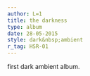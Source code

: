 ```yaml
---
author: L=1
title: the darkness
type: album
date: 28-05-2015
style: dark&nbsp;ambient
r_tag: HSR-01
---
```


first dark ambient album.
